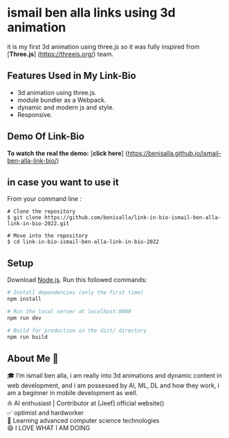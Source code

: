 # ismail ben alla links using 3d animation
it is my first 3d animation using three.js so it was fully inspired from [**Three.js**] (https://threejs.org/) team. 

## Features Used in My Link-Bio

- 3d animation using three.js.
- module bundler as a Webpack.
- dynamic and modern js and style.
- Responsive.

## Demo Of Link-Bio



**To watch the real the demo:** [**click here**] (https://benisalla.github.io/ismail-ben-alla-link-bio/)

## in case you want to use it

From your command line :

```
# Clone the repository
$ git clone https://github.com/benisalla/link-in-bio-ismail-ben-alla-link-in-bio-2022.git

# Move into the repository
$ cd link-in-bio-ismail-ben-alla-link-in-bio-2022
```

## Setup
Download [Node.js](https://nodejs.org/en/download/).
Run this followed commands:

``` bash
# Install dependencies (only the first time)
npm install

# Run the local server at localhost:8080
npm run dev

# Build for production in the dist/ directory
npm run build
```


## About Me 🚀
🎓 I’m ismail ben alla, i am really into 3d animations and dynamic content in web development,
and i am possessed by AI, ML, DL and how they work, i am a beginner in mobile development as well. </br>
⛵ AI enthusiast | Contributor at [Jeef] official website()</br>
✅ optimist and hardworker </br>
🌱 Learning advanced computer science technologies</br>
😄 I LOVE WHAT I AM DOING</br>
